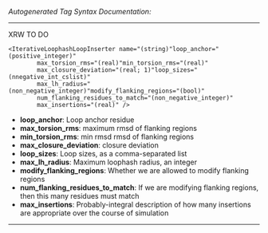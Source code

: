 _Autogenerated Tag Syntax Documentation:_

---
XRW TO DO

```
<IterativeLoophashLoopInserter name="(string)"loop_anchor="(positive_integer)"
        max_torsion_rms="(real)"min_torsion_rms="(real)"
        max_closure_deviation="(real; 1)"loop_sizes="(nnegative_int_cslist)"
        max_lh_radius="(non_negative_integer)"modify_flanking_regions="(bool)"
        num_flanking_residues_to_match="(non_negative_integer)"
        max_insertions="(real)" />
```

-   **loop_anchor**: Loop anchor residue
-   **max_torsion_rms**: maximum rmsd of flanking regions
-   **min_torsion_rms**: min rmsd rmsd of flanking regions
-   **max_closure_deviation**: closure deviation
-   **loop_sizes**: Loop sizes, as a comma-separated list
-   **max_lh_radius**: Maximum loophash radius, an integer
-   **modify_flanking_regions**: Whether we are allowed to modify flanking regions
-   **num_flanking_residues_to_match**: If we are modifying flanking regions, then this many residues must match
-   **max_insertions**: Probably-integral description of how many insertions are appropriate over the course of simulation

---
